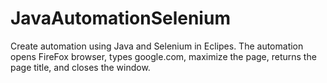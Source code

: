 # JavaAutomationSelenium
Create automation using Java and Selenium in Eclipes. The automation opens FireFox browser, types google.com, maximize the page, returns the page title, and closes the window.
